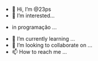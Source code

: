 - 👋 Hi, I’m @23ps
- 👀 I’m interested...
+ in programação ...
- 🌱 I’m currently learning ...
- 💞️ I’m looking to collaborate on ...
- 📫 How to reach me ...

<!--- is a ✨ special ✨ repository because its `README.md` (this file) appears on your GitHub profile.
You can click the Preview link to take a look at your change
""
<p1> sou mas feliz assim.</p1>
---